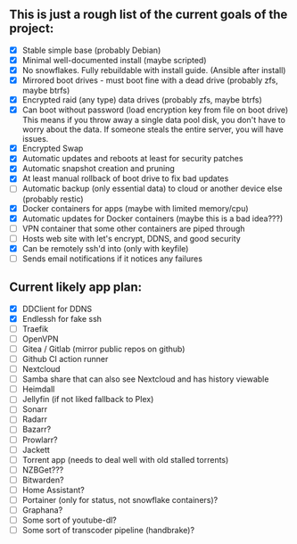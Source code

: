 ## This is just a rough list of the current goals of the project:

- [x] Stable simple base (probably Debian)
- [x] Minimal well-documented install (maybe scripted)
- [x] No snowflakes. Fully rebuildable with install guide. (Ansible after install)
- [x] Mirrored boot drives - must boot fine with a dead drive (probably zfs, maybe btrfs)
- [x] Encrypted raid (any type) data drives (probably zfs, maybe btrfs)
- [x] Can boot without password (load encryption key from file on boot drive) This means if you throw away a single data pool disk, you don't have to worry about the data. If someone steals the entire server, you will have issues.
- [x] Encrypted Swap
- [x] Automatic updates and reboots at least for security patches
- [x] Automatic snapshot creation and pruning
- [x] At least manual rollback of boot drive to fix bad updates
- [ ] Automatic backup (only essential data) to cloud or another device else (probably restic)
- [x] Docker containers for apps (maybe with limited memory/cpu)
- [x] Automatic updates for Docker containers (maybe this is a bad idea???)
- [ ] VPN container that some other containers are piped through
- [ ] Hosts web site with let's encrypt, DDNS, and good security
- [x] Can be remotely ssh'd into (only with keyfile)
- [ ] Sends email notifications if it notices any failures

## Current likely app plan:

- [x] DDClient for DDNS
- [x] Endlessh for fake ssh
- [ ] Traefik
- [ ] OpenVPN
- [ ] Gitea / Gitlab (mirror public repos on github)
- [ ] Github CI action runner
- [ ] Nextcloud
- [ ] Samba share that can also see Nextcloud and has history viewable
- [ ] Heimdall
- [ ] Jellyfin (if not liked fallback to Plex)
- [ ] Sonarr
- [ ] Radarr
- [ ] Bazarr?
- [ ] Prowlarr?
- [ ] Jackett
- [ ] Torrent app (needs to deal well with old stalled torrents)
- [ ] NZBGet???
- [ ] Bitwarden?
- [ ] Home Assistant?
- [ ] Portainer (only for status, not snowflake containers)?
- [ ] Graphana?
- [ ] Some sort of youtube-dl?
- [ ] Some sort of transcoder pipeline (handbrake)?
